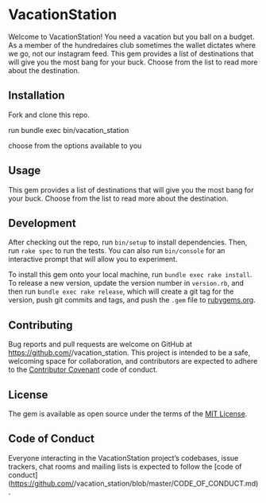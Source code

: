 # VacationStation

Welcome to VacationStation! You need a vacation but you ball on a budget. As a member of the hundredaires club sometimes the wallet dictates where we go, not our instagram feed. This gem provides a list of destinations that will give you the most bang for your buck. Choose from the list to read more about the destination.

## Installation

Fork and clone this repo.

run bundle exec bin/vacation_station

choose from the options available to you


## Usage

This gem provides a list of destinations that will give you the most bang for your buck. Choose from the list to read more about the destination.

## Development

After checking out the repo, run `bin/setup` to install dependencies. Then, run `rake spec` to run the tests. You can also run `bin/console` for an interactive prompt that will allow you to experiment.

To install this gem onto your local machine, run `bundle exec rake install`. To release a new version, update the version number in `version.rb`, and then run `bundle exec rake release`, which will create a git tag for the version, push git commits and tags, and push the `.gem` file to [rubygems.org](https://rubygems.org).

## Contributing

Bug reports and pull requests are welcome on GitHub at https://github.com/<github username>/vacation_station. This project is intended to be a safe, welcoming space for collaboration, and contributors are expected to adhere to the [Contributor Covenant](http://contributor-covenant.org) code of conduct.

## License

The gem is available as open source under the terms of the [MIT License](http://opensource.org/licenses/MIT).

## Code of Conduct

Everyone interacting in the VacationStation project’s codebases, issue trackers, chat rooms and mailing lists is expected to follow the [code of conduct](https://github.com/<github username>/vacation_station/blob/master/CODE_OF_CONDUCT.md).
